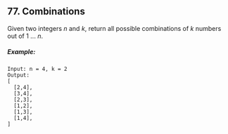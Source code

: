 ## 77. Combinations
Given two integers *n* and *k*, return all possible combinations of *k* numbers out of 1 ... *n*.

##### Example:
```
Input: n = 4, k = 2
Output:
[
  [2,4],
  [3,4],
  [2,3],
  [1,2],
  [1,3],
  [1,4],
]
```